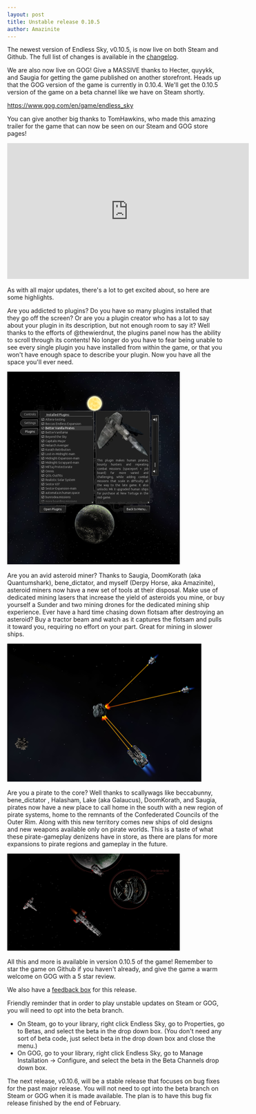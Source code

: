 ```yaml
---
layout: post
title: Unstable release 0.10.5
author: Amazinite
---
```

The newest version of Endless Sky, v0.10.5, is now live on both Steam and Github. The full list of changes is available in the [changelog](https://github.com/endless-sky/endless-sky/blob/v0.10.5/changelog).

We are also now live on GOG! Give a MASSIVE thanks to Hecter, quyykk, and Saugia for getting the game published on another storefront.
Heads up that the GOG version of the game is currently in 0.10.4. We'll get the 0.10.5 version of the game on a beta channel like we have on Steam shortly.

https://www.gog.com/en/game/endless_sky

You can give another big thanks to TomHawkins, who made this amazing trailer for the game that can now be seen on our Steam and GOG store pages!
<iframe width="560" height="315" src="https://www.youtube.com/embed/EhK-T9ZcD5k?si=IYK24_WzcL19K6o9" title="YouTube video player" frameborder="0" allow="accelerometer; autoplay; clipboard-write; encrypted-media; gyroscope; picture-in-picture; web-share" allowfullscreen></iframe>

As with all major updates, there's a lot to get excited about, so here are some highlights.

Are you addicted to plugins? Do you have so many plugins installed that they go off the screen? Or are you a plugin creator who has a lot to say about your plugin in its description, but not enough room to say it? Well thanks to the efforts of @thewierdnut, the plugins panel now has the ability to scroll through its contents! No longer do you have to fear being unable to see every single plugin you have installed from within the game, or that you won't have enough space to describe your plugin. Now you have all the space you'll ever need.

<img class="centered shadowed" src="/images/blog/v0.10.5/plugins.png" width="400" height="447" />

Are you an avid asteroid miner? Thanks to Saugia, DoomKorath (aka Quantumshark), bene_dictator, and myself (Derpy Horse, aka Amazinite), asteroid miners now have a new set of tools at their disposal. Make use of dedicated mining lasers that increase the yield of asteroids you mine, or buy yourself a Sunder and two mining drones for the dedicated mining ship experience. Ever have a hard time chasing down flotsam after destroying an asteroid? Buy a tractor beam and watch as it captures the flotsam and pulls it toward you, requiring no effort on your part. Great for mining in slower ships.

<img class="centered shadowed" src="/images/blog/v0.10.5/mining.png" width="450" height="320" />

Are you a pirate to the core? Well thanks to scallywags like beccabunny, bene_dictator , Halasham, Lake (aka Galaucus), DoomKorath, and Saugia, pirates now have a new place to call home in the south with a new region of pirate systems, home to the remnants of the Confederated Councils of the Outer Rim. Along with this new territory comes new ships of old designs and new weapons available only on pirate worlds. This is a taste of what these ⁠pirate-gameplay denizens have in store, as there are plans for more expansions to pirate regions and gameplay in the future.

<img class="centered shadowed" src="/images/blog/v0.10.5/ccor.png" width="400" height="225" />

All this and more is available in version 0.10.5 of the game! Remember to star the game on Github if you haven't already, and give the game a warm welcome on GOG with a 5 star review.

We also have a [feedback box](https://forms.gle/gPERzubizkhyeq6w8) for this release.

Friendly reminder that in order to play unstable updates on Steam or GOG, you will need to opt into the beta branch.
- On Steam, go to your library, right click Endless Sky, go to Properties, go to Betas, and select the beta in the drop down box. (You don't need any sort of beta code, just select beta in the drop down box and close the menu.)
- On GOG, go to your library, right click Endless Sky, go to Manage Installation -> Configure, and select the beta in the Beta Channels drop down box.

The next release, v0.10.6, will be a stable release that focuses on bug fixes for the past major release. You will not need to opt into the beta branch on Steam or GOG when it is made available. The plan is to have this bug fix release finished by the end of February.
